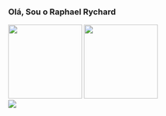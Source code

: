 ### Olá, Sou o Raphael Rychard

<div>
  <img src="https://github-readme-stats.vercel.app/api?username=raphaelrychard&show_icons=true&theme=bear" height = 150em>
  <img src = "https://github-readme-streak-stats.herokuapp.com?user=raphaelrychard&theme=dark&hide_border=true" height= 150em>
</div>

<div>
  <a href="https://www.linkedin.com/in/raphaelrychard/" target="_blank" >
    <img src="https://img.shields.io/badge/LinkedIn-0077B5?style=for-the-badge&logo=linkedin&logoColor=white">
  </a>

</div>

